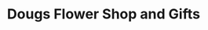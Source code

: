 ---
title: "Dougs Flower Shop and Gifts"
url: /hornell/dougs-flower-shop-and-gifts/
shop: florist
---
